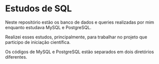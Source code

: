 # Estudos de SQL
Neste repositório estão os banco de dados e queries realizadas por mim enquanto estudava MySQL e PostgreSQL.

Realizei esses estudos, principalmente, para trabalhar no projeto que participo de iniciação científica.

Os códigos de MySQL e PostgreSQL estão separados em dois diretórios diferentes.

